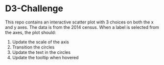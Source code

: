 # D3-Challenge

This repo contains an interactive scatter plot with 3 choices on both the x and y axes. 
The data is from the 2014 census. 
When a label is selected from the axes, the plot should:
1. Update the scale of the axis
2. Transition the circles
3. Update the text in the circles
4. Update the tooltip when hovered